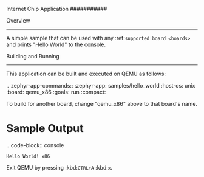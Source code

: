 Internet Chip Application
###########

Overview
********

A simple sample that can be used with any :ref:`supported board <boards>` and
prints "Hello World" to the console.

Building and Running
********************

This application can be built and executed on QEMU as follows:

.. zephyr-app-commands::
   :zephyr-app: samples/hello_world
   :host-os: unix
   :board: qemu_x86
   :goals: run
   :compact:

To build for another board, change "qemu_x86" above to that board's name.

Sample Output
=============

.. code-block:: console

    Hello World! x86

Exit QEMU by pressing :kbd:`CTRL+A` :kbd:`x`.
